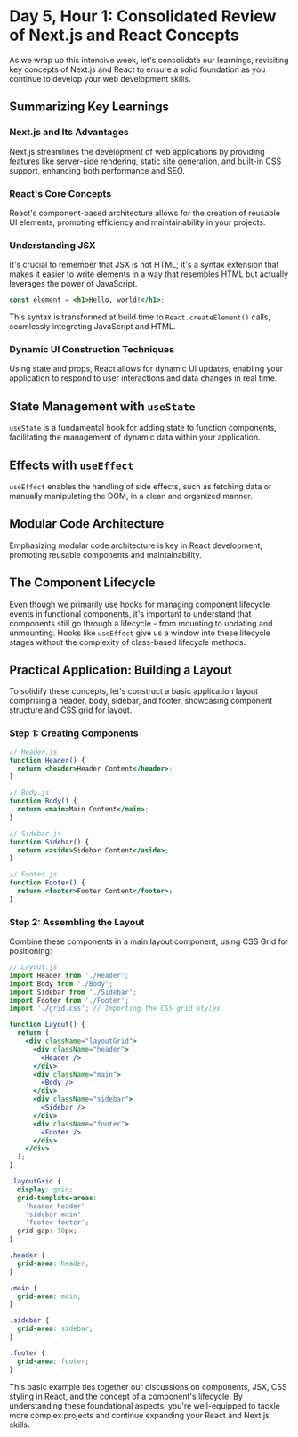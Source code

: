 # Day 5, Hour 1: Consolidated Review of Next.js and React Concepts

As we wrap up this intensive week, let's consolidate our learnings, revisiting key concepts of Next.js and React to ensure a solid foundation as you continue to develop your web development skills.

## Summarizing Key Learnings

### Next.js and Its Advantages

Next.js streamlines the development of web applications by providing features like server-side rendering, static site generation, and built-in CSS support, enhancing both performance and SEO.

### React's Core Concepts

React's component-based architecture allows for the creation of reusable UI elements, promoting efficiency and maintainability in your projects.

### Understanding JSX

It's crucial to remember that JSX is not HTML; it's a syntax extension that makes it easier to write elements in a way that resembles HTML but actually leverages the power of JavaScript.

```jsx
const element = <h1>Hello, world!</h1>;
```

This syntax is transformed at build time to `React.createElement()` calls, seamlessly integrating JavaScript and HTML.

### Dynamic UI Construction Techniques

Using state and props, React allows for dynamic UI updates, enabling your application to respond to user interactions and data changes in real time.

## State Management with `useState`

`useState` is a fundamental hook for adding state to function components, facilitating the management of dynamic data within your application.

## Effects with `useEffect`

`useEffect` enables the handling of side effects, such as fetching data or manually manipulating the DOM, in a clean and organized manner.

## Modular Code Architecture

Emphasizing modular code architecture is key in React development, promoting reusable components and maintainability.

## The Component Lifecycle

Even though we primarily use hooks for managing component lifecycle events in functional components, it's important to understand that components still go through a lifecycle - from mounting to updating and unmounting. Hooks like `useEffect` give us a window into these lifecycle stages without the complexity of class-based lifecycle methods.

## Practical Application: Building a Layout

To solidify these concepts, let's construct a basic application layout comprising a header, body, sidebar, and footer, showcasing component structure and CSS grid for layout.

### Step 1: Creating Components

```jsx
// Header.js
function Header() {
  return <header>Header Content</header>;
}

// Body.js
function Body() {
  return <main>Main Content</main>;
}

// Sidebar.js
function Sidebar() {
  return <aside>Sidebar Content</aside>;
}

// Footer.js
function Footer() {
  return <footer>Footer Content</footer>;
}
```

### Step 2: Assembling the Layout

Combine these components in a main layout component, using CSS Grid for positioning:

```jsx
// Layout.js
import Header from './Header';
import Body from './Body';
import Sidebar from './Sidebar';
import Footer from './Footer';
import './grid.css'; // Importing the CSS grid styles

function Layout() {
  return (
    <div className="layoutGrid">
      <div className="header">
        <Header />
      </div>
      <div className="main">
        <Body />
      </div>
      <div className="sidebar">
        <Sidebar />
      </div>
      <div className="footer">
        <Footer />
      </div>
    </div>
  );
}
```

```css
.layoutGrid {
  display: grid;
  grid-template-areas:
    'header header'
    'sidebar main'
    'footer footer';
  grid-gap: 10px;
}

.header {
  grid-area: header;
}

.main {
  grid-area: main;
}

.sidebar {
  grid-area: sidebar;
}

.footer {
  grid-area: footer;
}
```

<!--* Show deployment steps to Netlify  -->

This basic example ties together our discussions on components, JSX, CSS styling in React, and the concept of a component's lifecycle. By understanding these foundational aspects, you're well-equipped to tackle more complex projects and continue expanding your React and Next.js skills.
